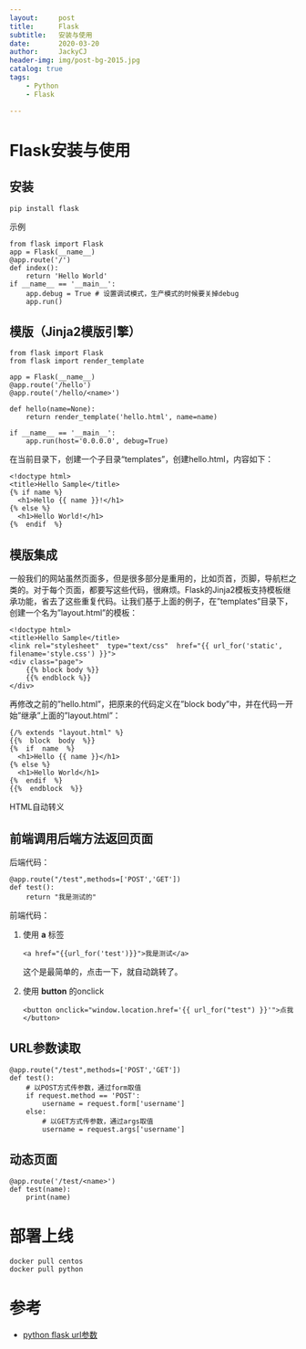 ```yaml
---
layout:     post
title:      Flask
subtitle:   安装与使用
date:       2020-03-20
author:     JackyCJ
header-img: img/post-bg-2015.jpg
catalog: true
tags:
    - Python
    - Flask

---
```



# Flask安装与使用


## 安装

```
pip install flask
```

示例

```
from flask import Flask
app = Flask(__name__)
@app.route('/')
def index():
    return 'Hello World'
if __name__ == '__main__':
    app.debug = True # 设置调试模式，生产模式的时候要关掉debug
    app.run()
```

## 模版（Jinja2模版引擎）

```
from flask import Flask
from flask import render_template

app = Flask(__name__)
@app.route('/hello')
@app.route('/hello/<name>')

def hello(name=None):
    return render_template('hello.html', name=name)

if __name__ == '__main__':
    app.run(host='0.0.0.0', debug=True)
```

在当前目录下，创建一个子目录“templates”，创建hello.html，内容如下：

```
<!doctype html>
<title>Hello Sample</title>
{% if name %}
  <h1>Hello {{ name }}!</h1>
{% else %}
  <h1>Hello World!</h1>
{%  endif  %}
```

## 模版集成

一般我们的网站虽然页面多，但是很多部分是重用的，比如页首，页脚，导航栏之类的。对于每个页面，都要写这些代码，很麻烦。Flask的Jinja2模板支持模板继承功能，省去了这些重复代码。让我们基于上面的例子，在”templates”目录下，创建一个名为”layout.html”的模板：
	
```
<!doctype html>
<title>Hello Sample</title>
<link rel="stylesheet"  type="text/css"  href="{{ url_for('static', filename='style.css') }}">
<div class="page">
    {{% block body %}}
    {{% endblock %}}
</div>
```

再修改之前的”hello.html”，把原来的代码定义在”block body”中，并在代码一开始”继承”上面的”layout.html”：

```
{/% extends "layout.html" %}
{{%  block  body  %}}
{%  if  name  %}
  <h1>Hello {{ name }}</h1>
{% else %}
  <h1>Hello World</h1>
{%  endif  %}
{{%  endblock  %}}
```

HTML自动转义

## 前端调用后端方法返回页面

后端代码：

```
@app.route("/test",methods=['POST','GET'])
def test():
    return "我是测试的"
```
前端代码：

1. 使用 __a__ 标签
	
	```
	<a href="{{url_for('test')}}">我是测试</a>
	```
	
	这个是最简单的，点击一下，就自动跳转了。

2. 使用 __button__ 的onclick
	
	```
	<button onclick="window.location.href='{{ url_for("test") }}'">点我</button>
	```

## URL参数读取

```
@app.route("/test",methods=['POST','GET'])
def test():
    # 以POST方式传参数，通过form取值
    if request.method == 'POST':
    	username = request.form['username']
    else:
	 	# 以GET方式传参数，通过args取值
    	username = request.args['username']
```

## 动态页面

```
@app.route('/test/<name>')
def test(name):
	print(name)
```


# 部署上线

```
docker pull centos
docker pull python
```

# 参考
- [python flask url参数](https://www.cnblogs.com/leijiangtao/p/11757226.html)
